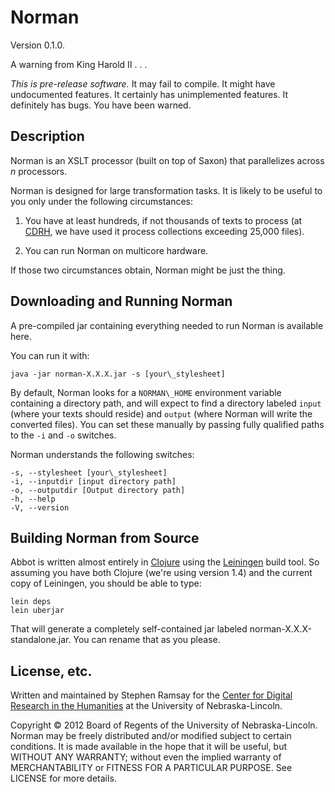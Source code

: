 
Norman
======

Version 0.1.0.

A warning from King Harold II . . .

*This is pre-release software.*  It may fail to compile.  It might have undocumented features.  It certainly has unimplemented features.  It definitely has bugs.  You have been warned.

Description
-----------

Norman is an XSLT processor (built on top of Saxon) that parallelizes across _n_ processors.

Norman is designed for large transformation tasks.  It is likely to be useful to you only under the following circumstances:

1. You have at least hundreds, if not thousands of texts to process (at [CDRH](http://cdrh.unl.edu/), we have used it process collections exceeding 25,000 files).

2. You can run Norman on multicore hardware.

If those two circumstances obtain, Norman might be just the thing.

Downloading and Running Norman
------------------------------

A pre-compiled jar containing everything needed to run Norman is available here.

You can run it with:

	java -jar norman-X.X.X.jar -s [your\_stylesheet]

By default, Norman looks for a `NORMAN\_HOME` environment variable containing a directory path, and will expect to find a directory labeled `input` (where your texts should reside) and `output` (where Norman will write the converted files).  You can set these manually by passing fully qualified paths to the `-i` and `-o` switches.

Norman understands the following switches:

	-s, --stylesheet [your\_stylesheet]
	-i, --inputdir [input directory path]  
	-o, --outputdir [Output directory path] 
	-h, --help
	-V, --version

Building Norman from Source
---------------------------

Abbot is written almost entirely in [Clojure](http://clojure.org/) using the [Leiningen](http://leiningen.org/) build tool.  So assuming you have both Clojure (we're using version 1.4) and the current copy of Leiningen, you should be able to type:

	lein deps
	lein uberjar

That will generate a completely self-contained jar labeled norman-X.X.X-standalone.jar.  You can rename that as you please.

License, etc.
-------------

Written and maintained by Stephen Ramsay for the [Center for Digital Research in the Humanities](http://cdrh.unl.edu/) at the University of Nebraska-Lincoln.

Copyright © 2012 Board of Regents of the University of Nebraska-Lincoln.  Norman may be freely distributed and/or modified subject to certain conditions.  It is made available in the hope that it will be useful, but WITHOUT ANY WARRANTY; without even the implied warranty of MERCHANTABILITY or FITNESS FOR A PARTICULAR PURPOSE.  See LICENSE for more details.
